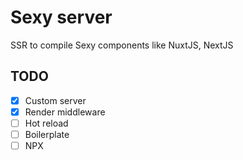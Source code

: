 # Sexy server

SSR to compile Sexy components like NuxtJS, NextJS

## TODO

- [x] Custom server
- [x] Render middleware
- [ ] Hot reload
- [ ] Boilerplate
- [ ] NPX
